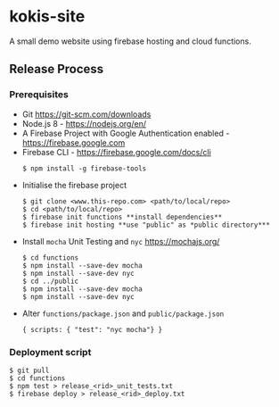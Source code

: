 # kokis-site
A small demo website using firebase hosting and cloud functions.

## Release Process

### Prerequisites
- Git https://git-scm.com/downloads
- Node.js 8 - https://nodejs.org/en/
- A Firebase Project with Google Authentication enabled - https://firebase.google.com
- Firebase CLI - https://firebase.google.com/docs/cli<br>
  ```
  $ npm install -g firebase-tools
  ```
- Initialise the firebase project<br>
  ```
  $ git clone <www.this-repo.com> <path/to/local/repo>
  $ cd <path/to/local/repo>
  $ firebase init functions **install dependencies**
  $ firebase init hosting **use "public" as *public directory***
  ```
- Install ```mocha``` Unit Testing and ```nyc``` https://mochajs.org/<br>
  ```
  $ cd functions
  $ npm install --save-dev mocha
  $ npm install --save-dev nyc
  $ cd ../public
  $ npm install --save-dev mocha
  $ npm install --save-dev nyc
  ```
- Alter ```functions/package.json``` and ```public/package.json```<br> 
  ```
  { scripts: { "test": "nyc mocha"} }
  ```
  
### Deployment script
  ```
  $ git pull
  $ cd functions
  $ npm test > release_<rid>_unit_tests.txt
  $ firebase deploy > release_<rid>_deploy.txt
  ```
